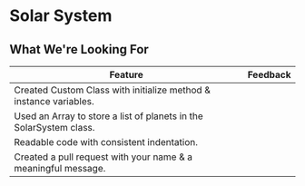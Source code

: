 # Solar System
## What We're Looking For

|  Feature 	|  Feedback  |
|---	|---	|
|   Created Custom Class with initialize method & instance variables.	|   	|
|  Used an Array to store a list of planets in the SolarSystem class. 	|   	|
|  Readable code with consistent indentation. 	|   	|
|  Created a pull request with your name & a meaningful message. 	|   	|
